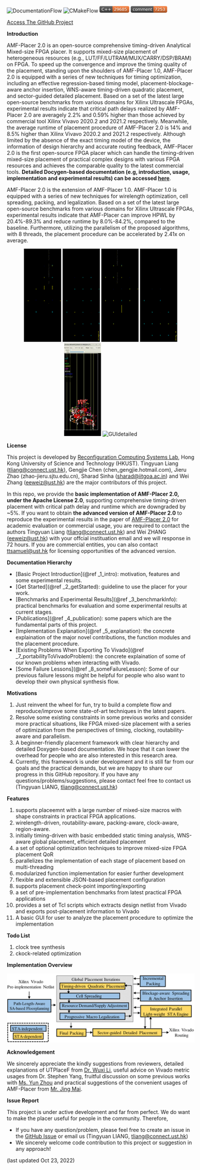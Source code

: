 ![DocumentationFlow](https://github.com/zslwyuan/AMF-Placer/actions/workflows/main.yml/badge.svg) ![CMakeFlow](https://github.com/zslwyuan/AMF-Placer/actions/workflows/cmake.yml/badge.svg)  <img src="https://raw.githubusercontent.com/zslwyuan/AMF-Placer/cloc_code/cloc_code.svg" alt="LoCCode" title="LoCCode" height="18" /> 
  <img src="https://raw.githubusercontent.com/zslwyuan/AMF-Placer/cloc_code/cloc_comment.svg" alt="LoCComment" title="LoCComment" height="18" /> 


<a class="el" href="https://github.com/zslwyuan/AMF-Placer">Access The GitHub Project</a>


**Introduction**

AMF-Placer 2.0 is an open-source comprehensive timing-driven Analytical Mixed-size FPGA placer. It supports mixed-size placement of heterogeneous resources (e.g., LUT/FF/LUTRAM/MUX/CARRY/DSP/BRAM) on FPGA. To speed up the convergence and improve the timing quality of the placement,  standing upon the shoulders of AMF-Placer 1.0, AMF-Placer 2.0 is equipped with a series of new techniques for timing optimization, including an effective regression-based timing model, placement-blockage-aware anchor insertion, WNS-aware timing-driven quadratic placement, and sector-guided detailed placement. Based on a set of the latest large open-source benchmarks from various domains for Xilinx Ultrascale FPGAs, experimental results indicate that critical path delays realized by AMF-Placer 2.0 are averagely 2.2% and 0.59% higher than those achieved by commercial tool Xilinx Vivavo 2020.2 and 2021.2  respectively. Meanwhile, the average runtime of placement procedure of AMF-Placer 2.0 is 14% and 8.5% higher than Xilinx Vivavo 2020.2 and 2021.2 respectively. Although limited by the absence of the exact timing model of the device, the information of design hierarchy and accurate routing feedback, AMF-Placer 2.0 is the first open-source FPGA placer which can handle the timing-driven mixed-size placement of practical complex designs with various FPGA resources and achieves the comparable quality to the latest commercial tools. **Detailed Docygen-based documentation (e.g, introduction, usage, implementation and experimental results) can be accessed [here](https://zslwyuan.github.io/AMF-Placer/)**.


AMF-Placer 2.0 is the extension of AMF-Placer 1.0. AMF-Placer 1.0 is equipped with a series of new techniques for wirelength optimization, cell spreading, packing, and legalization. Based on a set of the latest large open-source benchmarks from various domains for Xilinx Ultrascale FPGAs, experimental results indicate that AMF-Placer can improve HPWL by 20.4%-89.3% and reduce runtime by 8.0%-84.2%, compared to the baseline. Furthermore, utilizing the parallelism of the proposed algorithms, with 8 threads, the placement procedure can be accelerated by 2.41x on average. 

<center>
<img src="OpenPiton_converge.gif" alt="Convergence (OpenPiton)" title="Convergence (OpenPiton)" width="100" />    <img src="MiniMap2_converge.gif" alt="Convergence (MiniMap2)" title="Convergence (MiniMap2)" width="100" />   <img src="optimsoc_converge.gif" alt="Convergence (OptimSoC)" title="Convergence (OptimSoC)" width="100" />    <img src="MemN2N_converge.gif" alt="Convergence (MemN2N)" title="Convergence (MemN2N)" width="100" />  <img src="GUI.gif" alt="GUI" title="GUI" height="250" />   <img src="GUIdetailed.gif" alt="GUIdetailed" title="GUIdetailed" height="250" />  
</center>

**License**

This project is developed by [Reconfiguration Computing Systems Lab](https://eeweiz.home.ece.ust.hk/), Hong Kong University of Science and Technology (HKUST). Tingyuan Liang (tliang@connect.ust.hk), Gengjie Chen (chen_gengjie.hotmail.com), Jieru Zhao (zhao-jieru.sjtu.edu.cn), Sharad Sinha (sharad@iitgoa.ac.in) and Wei Zhang (eeweiz@ust.hk) are the major contributors of this project.

In this repo, we provide the **basic implementation of AMF-Placer 2.0, under the Apache License 2.0**, supporting comprehensive timing-driven placement with critical path delay and runtime which are downgraded by ~5%. If you want to obtain **the advanced version of AMF-Placer 2.0** to reproduce the experimental results in the paper of [AMF-Placer 2.0](https://arxiv.org/abs/2210.08682) for academic evaluation or commercial usage, you are required to contact the authors Tingyuan Liang (tliang@connect.ust.hk) and Wei ZHANG (eeweiz@ust.hk) with your offcial instituation email and we will response in 72 hours. If you are commercial entities, you can also contact ttsamuel@ust.hk for licensing opportunities of the advanced version.

**Documentation Hierarchy**

* [Basic Project Introduction](@ref _1_intro): motivation, features and some experimental results.
* [Get Started](@ref _2_getStarted): guideline to use the placer for your work.
* [Benchmarks and Experimental Results](@ref _3_benchmarkInfo): practical benchmarks for evaluation and some experimental results at current stages.
* [Publications](@ref _4_publication): some papers which are the fundamental parts of this project.
* [Implementation Explanation](@ref _5_explanation): the concrete explaination of the major novel contributions, the function modules and the placement procedure.
* [Existing Problems When Exporting To Vivado](@ref _7_portabilityToVivadoProblem): the concrete explaination of some of our known problems when interacting with Vivado.
* [Some Failure Lessons](@ref _8_someFailureLesson): Some of our previous failure lessons might be helpful for people who also want to develop their own physical synthesis flow.


**Motivations**

1. Just reinvent the wheel for fun, try to build a complete flow and reproduce/improve some state-of-art techniques in the latest papers.
2. Resolve some existing constraints in some previous works and consider more practical situations, like FPGA mixed-size placement with a series of optimization from the perspectives of timing, clocking, routability-aware and parallelism.
3. A beginner-friendly placement framework with clear hierarchy and detailed Doxygen-based documentation. We hope that it can lower the overhead for people who are also interested in this research area.
4. Currently, this framework is under development and it is still far from our goals and the practical demands, but we are happy to share our progress in this GitHub repository. If you have any questions/problems/suggestions, please contact feel free to contact us (Tingyuan LIANG, tliang@connect.ust.hk)


**Features**

1. supports placeemnt with a large number of mixed-size macros with shape constraints in practical FPGA applications.
2. wirelength-driven, routability-aware, packing-aware, clock-aware, region-aware. 
3. initially timing-driven with basic embedded static timing analysis, WNS-aware global placement, efficient detailed placement
4. a set of optional optimization techniques to improve mixed-size FPGA placement QoR
5. parallelizes the implementation of each stage of placement based on multi-threading
6. modularized function implementation for easier further development
7. flexible and extensible JSON-based placement configuration
8. supports placement check-point importing/exporting
9. a set of pre-implementation benchmarks from latest practical FPGA applications
10. provides a set of Tcl scripts which extracts design netlist from Vivado and exports post-placement information to Vivado
11. A basic GUI for user to analyze the placement procedure to optimize the implementation


**Todo List**

1. clock tree synthesis
2. ckock-related optimization

**Implementation Overview**

<center>
<img src="overview.png" alt="Implementation Overview" title="Implementation Overview" width="800" /> 
</center>

**Acknowledgement**

We sincerely appreciate the kindly suggestions from reviewers, detailed explanations of UTPlaceF from [Dr. Wuxi Li](http://wuxili.net/#about), useful advice on Vivado metric usages from Dr. Stephen Yang, fruitful discussion on some previous works with [Ms. Yun Zhou](https://github.com/YunxZhou) and practical suggestions of the convenient usages of AMF-Placer from [Mr. Jing Mai](https://github.com/magic3007).


**Issue Report**

This project is under active development and far from perfect. We do want to make the placer useful for people in the community. Therefore,
* If you have any question/problem, please feel free to create an issue in the [GitHub Issue](https://github.com/zslwyuan/AMF-Placer/issues) or email us (Tingyuan LIANG, tliang@connect.ust.hk)
* We sincerely welcome code contribution to this project or suggestion in any approach!

(last updated Oct 23, 2022)
